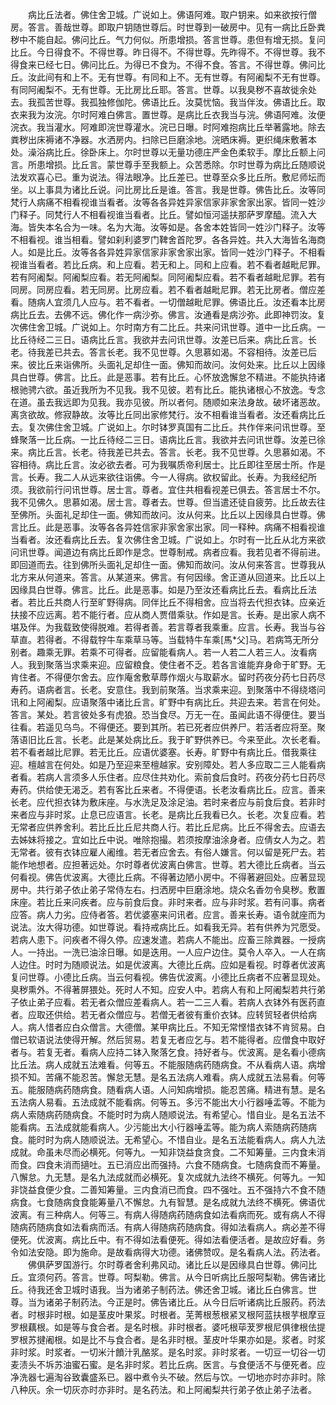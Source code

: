 <!-- { "loadSidebar": true } -->
　　病比丘法者。佛住舍卫城。广说如上。佛语阿难。取户钥来。如来欲按行僧房。答言。善哉世尊。即取户钥随世尊后。时世尊到一破房中。见有一病比丘卧粪秽中不能自起。佛问比丘。气力何似。所患增损。答言世尊。患但有增无损。复问比丘。今日得食不。不得世尊。昨日得不。不得世尊。先昨得不。不得世尊。我不得食来已经七日。佛问比丘。为得已不食为。不得不食。答言。不得世尊。佛问比丘。汝此间有和上不。无有世尊。有同和上不。无有世尊。有阿阇梨不无有世尊。有同阿阇梨不。无有世尊。无比房比丘耶。答言。世尊。以我臭秽不喜故徙余处去。我孤苦世尊。我孤独修伽陀。佛语比丘。汝莫忧恼。我当伴汝。佛语比丘。取衣来我为汝浣。尔时阿难白佛言。置世尊。是病比丘衣我当与浣。佛语阿难。汝便浣衣。我当灌水。阿难即浣世尊灌水。浣已日曝。时阿难抱病比丘举著露地。除去粪秽出床褥诸不净器。水洒房内。扫除已巨磨涂地。浣晒床褥。更织绳床敷著本处。澡浴病比丘。徐卧床上。尔时世尊以无量功德庄严金色柔软手。摩比丘额上问言。所患增损。比丘言。蒙世尊手至我额上。众苦悉除。尔时世尊为病比丘随顺说法发欢喜心已。重为说法。得法眼净。比丘差已。世尊至众多比丘所。敷尼师坛而坐。以上事具为诸比丘说。问比房比丘是谁。答言。我是世尊。佛告比丘。汝等同梵行人病痛不相看视谁当看者。汝等各各异姓异家信家非家舍家出家。皆同一姓沙门释子。同梵行人不相看视谁当看者。比丘。譬如恒河遥扶那萨罗摩醯。流入大海。皆失本名合为一味。名为大海。汝等如是。各舍本姓皆同一姓沙门释子。汝等不相看视。谁当相看。譬如刹利婆罗门鞞舍首陀罗。各各异姓。共入大海皆名海商人。如是比丘。汝等各各异姓异家信家非家舍家出家。皆同一姓沙门释子。不相看视谁当看者。若比丘病。和上应看。若无和上。同和上应看。若不看者越毗尼罪。若有阿阇梨。阿阇梨应看。若无阿阇梨。同阿阇梨应看。若不看者越毗尼罪。若有同房。同房应看。若无同房。比房应看。若不看者越毗尼罪。若无比房者。僧应差看。随病人宜须几人应与。若不看者。一切僧越毗尼罪。佛语比丘。汝还看本比房病比丘去。去佛不远。佛化作一病沙弥。佛言。汝通看是病沙弥。此即神罚汝。复次佛住舍卫城。广说如上。尔时南方有二比丘。共来问讯世尊。道中一比丘病。一比丘待经二三日。语病比丘言。我欲并去问讯世尊。汝差已后来。病比丘言。长老。待我差已共去。答言长老。我不见世尊。久思慕如渴。不容相待。汝差已后来。彼比丘来诣佛所。头面礼足却住一面。佛知而故问。汝何处来。比丘以上因缘具白世尊。佛言。比丘。此是恶事。若有比丘。心怀放逸懈怠不精进。不能执持诸根驰骋六欲。虽近我所为不见我。我不见彼。若有比丘。能执诸根心不放逸。专念在道。虽去我远即为见我。我亦见彼。所以者何。随顺如来法身故。破坏诸恶故。离贪欲故。修寂静故。汝等比丘同出家修梵行。汝不相看谁当看者。汝还看病比丘去。复次佛住舍卫城。广说如上。尔时钵罗真国有二比丘。共作伴来问讯世尊。至蜂聚落一比丘病。一比丘待经二三日。语病比丘言。我欲并去问讯世尊。汝差已徐来。病比丘言。长老。待我差已共去。答言。长老。我不见世尊。久思慕如渴。不容相待。病比丘言。汝必欲去者。可为我嘱质帝利居士。比丘即往至居士所。作是言。长寿。我二人从远来欲往诣佛。今一人得病。欲权留此。长寿。为我经纪所须。我欲前行问讯世尊。居士言。尊者。宜住共相看视差已俱去。答言居士不尔。我不见佛久。思慕如渴。居士言。尊者去。世尊。但当遣还徒自疲劳。比丘故去往至佛所。头面礼足却住一面。佛知而故问。汝从何来。比丘以上因缘具白世尊。佛言比丘。此是恶事。汝等各各异姓信家非家舍家出家。同一释种。病痛不相看视谁当看者。汝还看病比丘去。复次佛住舍卫城。广说如上。尔时有一比丘从北方来欲问讯世尊。闻道边有病比丘即作是念。世尊制戒。病者应看。我若见者不得前进。即回道而去。往到佛所头面礼足却住一面。佛知而故问。汝从何来答言。世尊我从北方来从何道来。答言。从某道来。佛言。有何因缘。舍正道从回道来。比丘以上因缘具白世尊。佛言。比丘。此是恶事。如是乃至汝还看病比丘去。看病比丘法者。若比丘共商人行至旷野得病。同伴比丘不得相舍。应当将去代担衣钵。应亲近扶接不应远离。若不能行者。应从商人贾借乘驮。作如是言。长寿。是出家人病不堪及伴。为我载致使得脱难。若得者善。若言尊者我乘重。应言。长寿。我当与谷草直。若得者。不得载牸牛车乘草马等。当载特牛车乘[馬*父]马。若病笃无所分别者。趣乘无罪。若乘不可得者。应留能看病人。若一人若二人若三人。汝看病人。我到聚落当求乘来迎。应留粮食。使住者不乏。若各言谁能弃身命于旷野。无肯住者。不得便尔舍去。应作庵舍敷草蓐作烟火与取薪水。留时药夜分药七日药尽寿药。语病者言。长老。安意住。我到前聚落。当求乘来迎。到聚落中不得绕塔问讯和上阿阇梨。应语聚落中诸比丘言。旷野中有病比丘。共迎去来。若言在何处。答言。某处。若言彼处多有虎狼。恐当食尽。万无一在。虽闻此语不得便住。要当往看。若遥见乌鸟。不得便还。要到其所。若已死者应供养尸。若活者应将至。聚落语旧比丘言。长老。此是某处病比丘。我于旷野供养已。今来至此。次长老看。若不看者越比尼罪。若无比丘。应语优婆塞。长寿。旷野中有病比丘。借我乘往迎。檀越言在何处。如是乃至迎来至檀越家。安别障处。若人多应取二三人能看病者看。若病人言须多人乐住者。应尽住共劝化。索前食后食时。药夜分药七日药尽寿药。供给使无渴乏。若有客比丘来者。不得便语。长老汝看病比丘。应言。善来长老。应代担衣钵为敷床座。与水洗足及涂足油。若时来者应与前食后食。若非时来者应与非时浆。止息已应语言。长老。是病比丘我看已久。长老。次复应看。若无常者应供养舍利。若比丘比丘尼共商人行。若比丘尼病。比丘不得舍去。应语去去姊妹将接之。宜如比丘中说。唯除抱撮。若须按摩油涂身者。应倩女人为之。若无常者。彼有衣钵应雇人阇维。若无者应舍去。有俗人嫌言。何以留是死尸去。若能作地想者。应担著远处。尔时尊者优波离白佛言。世尊。若大德比丘病者。当云何看视。佛告优波离。大德比丘病。不得著边陋小房中。不得著避回处。应著显现房中。共行弟子依止弟子常侍左右。扫洒房中巨磨涂地。烧众名香勿令臭秽。敷置床座。若比丘来问疾者。应与前食后食。非时来者。应与非时浆。若有问事。病者应答。病人力劣。应侍者答。若优婆塞来问讯者。应言。善来长寿。语令就座而为说法。汝大得功德。如世尊说。看持戒病比丘。如看我无异。若有供养为咒愿受。若病人患下。问疾者不得久停。应速发遣。若病人不能出。应畜三除粪器。一授病人。一持出。一洗已油涂日曝。如是迭用。一人应户边住。莫令人卒入。一人在病人边住。时时为随顺说法。如是优波离。大德比丘病。应如是看视。时尊者优波离复问世尊。小德比丘病。当云何看视。佛告优波离。小德比丘病者不应著显现处。臭秽熏外。不得著屏猥处。死时人不知。应安人中。若病人有和上阿阇梨若共行弟子依止弟子应看。若无者众僧应差看病人。若一二三人看。若病人衣钵外有医药直者。应取还供给。若无者众僧应与。若僧无者彼有重价衣钵。应转贸轻者供给病人。病人惜者应白众僧言。大德僧。某甲病比丘。不知无常悭惜衣钵不肯贸易。白僧已软语说法使得开解。然后贸易。若复无者应乞与。若不能得者。应僧食中取好者与。若复无者。看病人应持二钵入聚落乞食。持好者与。优波离。是名看小德病比丘法。病人成就五法难看。何等五。不能服随病药随病食。不从看病人语。病增损不知。苦痛不能忍苦。懈怠无慧。是名五法病人难看。病人成就五法易看。何等五。能服随病药随病食。随看病人语。人问知病增损。能忍苦痛。精进有慧。是名五法病人易看。五法成就不能看病。何等五。多污不能出大小行器唾盂等。不能为病人索随病药随病食。不能时时为病人随顺说法。有希望心。惜自业。是名五法不能看病。五法成就能看病人。少污能出大小行器唾盂等。能为病人索随病药随病食。能时时为病人随顺说法。无希望心。不惜自业。是名五法能看病人。病人九法成就。命虽未尽而必横死。何等九。一知非饶益食贪食。二不知筹量。三内食未消而食。四食未消而擿吐。五已消应出而强持。六食不随病食。七随病食而不筹量。八懈怠。九无慧。是名九法成就而必横死。复次成就九法终不横死。何等九。一知非饶益食便少食。二善知筹量。三内食消已而食。四不强吐。五不强持六不食不随病食。七食随病食食能筹量八不懈怠。九有智慧。是名成就九法终不横死。佛语优波离。有三种病人。何等三。有病人得随病药随病食如法看病而死。或有病人不得随病药随病食如法看病而活。有病人得随病药随病食。得如法看病人。病必差不得便死。优波离。病比丘中。有不得如法看便死。得如法看便活者。是故应好看。务令如法安隐。即为施命。是故看病得大功德。诸佛赞叹。是名看病人法。药法者。
　　佛俱萨罗国游行。尔时尊者舍利弗风动。诸比丘以是因缘具白世尊。佛问比丘。宜须何药。答言。世尊。呵梨勒。佛言。从今日听病比丘服呵梨勒。佛告诸比丘。待我还舍卫城时语我。当为诸弟子制药法。佛还舍卫城。诸比丘白佛言。世尊。当为诸弟子制药法。今正是时。佛告诸比丘。从今日后听诸病比丘服药。药法者。时根非时根。如是茎皮叶果浆。时根者。芜菁根葱根紧叉根阿蓝扶根芋根摩豆罗根藕根。如是等与食合者。是名时根。非时根者。婆吒根荜茇罗根尼俱律根佉提罗根苏揵阇根。如是比不与食合者。是名非时根。茎皮叶华果亦如是。浆者。时浆非时浆。时浆者。一切米汁饙汁乳酪浆。是名时浆。非时浆者。一切豆一切谷一切麦渍头不坼苏油蜜石蜜。是名非时浆。若比丘病。医言。与食便活不与便死者。应净洗器七遍淘谷致囊盛系已。器中煮令头不破。然后与饮。一切地亦时亦非时。除八种灰。余一切灰亦时亦非时。是名药法。和上阿阇梨共行弟子依止弟子法者。
